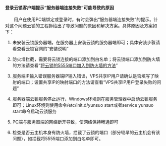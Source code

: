 #### 登录云锁客户端提示“服务器端连接失败”可能导致的原因

&emsp;&emsp;用户在使用PC端绑定或登录时，有时会弹出“服务器端连接失败”的提示。针对这个问题云锁的工程狮给出了导致问题的原因和解决方案。具体原因及方案如下：

1.  未安装云锁服务器端，在服务器上安装云锁的服务器端即可；具体安装步骤请看查看云锁官网的“安装说明”

2. 防火墙拦截，需要将云锁连接的端口添加到白名单；将云锁端口添加到防火墙的方法请查看“[将云锁的5555端口加入到防火墙的方法](/chang_jian_wen_ti/将云锁的5555端口添加到防火墙的方法.md)”

3.  服务端IP输入错误服务器端IP输入错误，VPS共享IP用户请确认是否填写了映射的端口；设置共享IP的映射端口的方法请查看“VPS共享IP用户登录失败的问题”

4.  服务器端云锁服务停止运行，Windows环境则在服务管理器中启动云锁服务即可；Linux环境则使用命令/etc/init.d/yunsuo start或者service yunsuo start命令启动云锁服务

5. PC端与服务器端的网络断开导致，使网络保持畅通即可

6. 检查是否云主机本身有防火墙，拦截了云锁的端口（部分较早的云主机会有该问题），如拦截将5555端口添加到白名单即可。